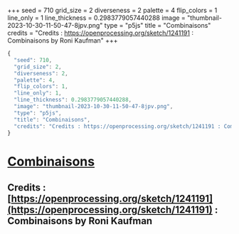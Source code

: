 +++
seed = 710
grid_size = 2
diverseness = 2
palette = 4
flip_colors = 1
line_only = 1
line_thickness = 0.2983779057440288
image = "thumbnail-2023-10-30-11-50-47-8jpv.png"
type = "p5js"
title = "Combinaisons"
credits = "Credits : https://openprocessing.org/sketch/1241191 : Combinaisons by Roni Kaufman"
+++




~~~javascript
{
  "seed": 710,
  "grid_size": 2,
  "diverseness": 2,
  "palette": 4,
  "flip_colors": 1,
  "line_only": 1,
  "line_thickness": 0.2983779057440288,
  "image": "thumbnail-2023-10-30-11-50-47-8jpv.png",
  "type": "p5js",
  "title": "Combinaisons",
  "credits": "Credits : https://openprocessing.org/sketch/1241191 : Combinaisons by Roni Kaufman"
}
~~~



# [Combinaisons](https://openprocessing.org/sketch/2066485)

## Credits : [https://openprocessing.org/sketch/1241191](https://openprocessing.org/sketch/1241191) : Combinaisons by Roni Kaufman 

